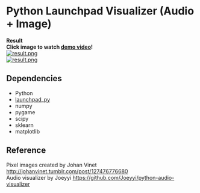# Python Launchpad Visualizer (Audio + Image)

**Result**  
**Click image to watch [demo video](https://youtu.be/D0_dkiANkPM)!**  
[![result.png](https://github.com/kairess/launchpad_python_audio_image_visualizer/raw/master/result/result_audio.png)](https://youtu.be/D0_dkiANkPM)  
[![result.png](https://github.com/kairess/launchpad_python_audio_image_visualizer/raw/master/result/result_image.png)](https://youtu.be/D0_dkiANkPM)  

## Dependencies
- Python
- [launchpad_py](https://github.com/FMMT666/launchpad.py)
- numpy
- pygame
- scipy
- sklearn
- matplotlib

## Reference

Pixel images created by Johan Vinet http://johanvinet.tumblr.com/post/127476776680  
Audio visualizer by Joeyyi https://github.com/Joeyyi/python-audio-visualizer
